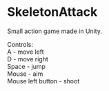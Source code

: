 # SkeletonAttack
 Small action game made in Unity. 
 
 Controls:<br/>
  A - move left<br/>
  D - move right<br/>
  Space - jump<br/>
  Mouse - aim<br/>
  Mouse left button - shoot<br/>
